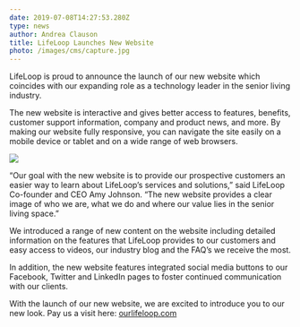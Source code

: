```yaml
---
date: 2019-07-08T14:27:53.280Z
type: news
author: Andrea Clauson
title: LifeLoop Launches New Website
photo: /images/cms/capture.jpg
---
```

LifeLoop is proud to announce the launch of our new website which coincides with our expanding role as a technology leader in the senior living industry. 

The new website is interactive and gives better access to features, benefits, customer support information, company and product news, and more. By making our website fully responsive, you can navigate the site easily on a mobile device or tablet and on a wide range of web browsers.

![](/images/cms/new-website-social-media-quote-amy.png)

“Our goal with the new website is to provide our prospective customers an easier way to learn about LifeLoop’s services and solutions,” said LifeLoop Co-founder and CEO Amy Johnson. “The new website provides a clear image of who we are, what we do and where our value lies in the senior living space.”

We introduced a range of new content on the website including detailed information on the features that LifeLoop provides to our customers and easy access to videos, our industry blog and the FAQ’s we receive the most. 

In addition, the new website features integrated social media buttons to our Facebook, Twitter and LinkedIn pages to foster continued communication with our clients. 

With the launch of our new website, we are excited to introduce you to our new look. Pay us a visit here: [ourlifeloop.com](www.ourlifeloop.com)
